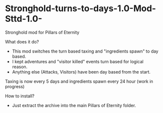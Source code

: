 # Stronghold-turns-to-days-1.0-Mod-Sttd-1.0-
Stronghold mod for Pillars of Eternity

What does it do?
- This mod switches the turn based taxing and "ingredients spawn" to day based.
- I kept adventures and "visitor killed" events turn based for logical reason.
- Anything else (Attacks, Visitors) have been day based from the start.

Taxing is now every 5 days and ingredients spawn every 24 hour (work in progress)

How to install?
- Just extract the archive into the main Pillars of Eternity folder.
